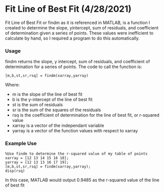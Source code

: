 # Fit Line of Best Fit (4/28/2021)

Fit Line of Best Fit or findm as it is referenced in MATLAB, is a function I created to determine the slope, yintercept, sum of residuals, and coefficient of determination given a series of points. These values were inefficient to calculate by hand, so I required a program to do this automatically.

### Usage
findm returns the slope, y intercept, sum of residuals, and coefficient of determination for a series of points.
The code to call the function is:

`
[m,b,st,sr,rsq] = findm(xarray,yarray)
`

Where:
- m is the slope of the line of best fit
- b is the y-intercept of the line of best fit
- st is the sum of residuals
- sr is the sum of the squares of the residuals
- rsq is the coefficient of determination for the line of best fit, or r-squared value
- xarray is a vector of the independant variable
- yarray is a vector of the function values with respect to xarray

### Example Use
```
%Use findm to determine the r-squared value of my table of points
xarray = [12 13 14 15 16 18];
yarray = [12 13 13 16 17 19];
[m,b,st,sr,rsq] = findm(xarray,yarray);
disp(rsq)
```
In this case, MATLAB would output 0.9485 as the r-squared value of the line of best fit

